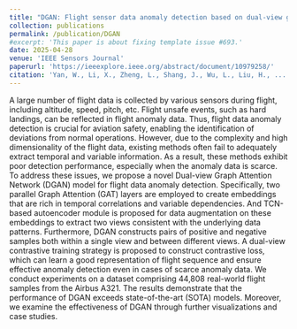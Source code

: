 ```yaml
---
title: "DGAN: Flight sensor data anomaly detection based on dual-view graph attention network"
collection: publications
permalink: /publication/DGAN
#excerpt: 'This paper is about fixing template issue #693.'
date: 2025-04-28
venue: 'IEEE Sensors Journal'
paperurl: 'https://ieeexplore.ieee.org/abstract/document/10979258/'
citation: 'Yan, W., Li, X., Zheng, L., Shang, J., Wu, L., Liu, H., ... & Qian, Y. (2025). DGAN: Flight data anomaly detection based on dual-view graph attention network. IEEE Sensors Journal.'
---
```


A large number of flight data is collected by various sensors during flight, including altitude, speed, pitch, etc. Flight unsafe events, such as hard landings, can be reflected in flight anomaly data. Thus, flight data anomaly detection is crucial for aviation safety, enabling the identification of deviations from normal operations. However, due to the complexity and high dimensionality of the flight data, existing methods often fail to adequately extract temporal and variable information. As a result, these methods exhibit poor detection performance, especially when the anomaly data is scarce. To address these issues, we propose a novel Dual-view Graph Attention Network (DGAN) model for flight data anomaly detection. Specifically, two parallel Graph Attention (GAT) layers are employed to create embeddings that are rich in temporal correlations and variable dependencies. And TCN-based autoencoder module is proposed for data augmentation on these embeddings to extract two views consistent with the underlying data patterns. Furthermore, DGAN constructs pairs of positive and negative samples both within a single view and between different views. A dual-view contrastive training strategy is proposed to construct contrastive loss, which can learn a good representation of flight sequence and ensure effective anomaly detection even in cases of scarce anomaly data. We conduct experiments on a dataset comprising 44,808 real-world flight samples from the Airbus A321. The results demonstrate that the performance of DGAN exceeds state-of-the-art (SOTA) models. Moreover, we examine the effectiveness of DGAN through further visualizations and case studies.

